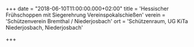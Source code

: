 +++
date = "2018-06-10T11:00:00.000+02:00"
title = 'Hessischer Frühschoppen mit Siegerehrung Vereinspokalschießen'
verein = 'Schützenverein Bremthal / Niederjosbach'
ort = 'Schützenraum, UG KiTa Niederjosbach, Niederjosbach'

+++

      